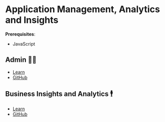 # Application Management, Analytics and Insights
<!-- 
think of this as post-deploy items to do
-->

**Prerequisites**:
- JavaScript

<!-- TODO: overview -->

## Admin 🧑‍💼
- [Learn](https://learn.firstdraft.com/lessons/353-rails-admin)
- [GitHub](https://github.com/DPI-WE/rails-admin)

<!-- TODO: add more on tracking analytics -->
## Business Insights and Analytics 🕴️
- [Learn](https://learn.firstdraft.com/lessons/354-rails-business-analytics)
- [GitHub](https://github.com/DPI-WE/rails-business-analytics)

<!-- TODO: consider adding more on exception tracking tools like rollbar/airbrake -->
